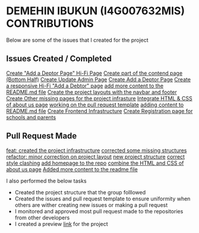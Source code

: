 # DEMEHIN IBUKUN (I4G007632MIS) CONTRIBUTIONS

Below are some of the issues that I created for the project

## Issues Created / Completed

[Create "Add a Deptor Page" Hi-Fi Page](https://github.com/zuri-training/my-debtors-team32/issues/77/)
[Create part of the contend page (Bottom Half)](https://github.com/zuri-training/my-debtors-team32/issues/21)
[Create Update Admin Page](https://github.com/zuri-training/my-debtors-team32/issues/38)
[Create Add a Deptor Page](https://github.com/zuri-training/my-debtors-team32/issues/39)
[Create a responsive Hi-Fi "Add a Debtor" page](https://github.com/zuri-training/my-debtors-team32/issues/59)
[add more content to the README.md file](https://github.com/zuri-training/my-debtors-team32/issues/7)
[Create the project layouts with the navbar and footer](https://github.com/zuri-training/my-debtors-team32/issues/57)
[Create Other missing pages for the project infrasture](https://github.com/zuri-training/my-debtors-team32/issues/27)
[Integrate HTML & CSS of about us page](https://github.com/zuri-training/my-debtors-team32/issues/24)
[working on the pull request template](https://github.com/zuri-training/my-debtors-team32/issues/9)
[adding content to README.md file](https://github.com/zuri-training/my-debtors-team32/issues/6)
[Create Frontend Infrastructure](https://github.com/zuri-training/my-debtors-team32/issues/2)
[Create Registration page for schools and parents](https://github.com/zuri-training/my-debtors-team32/issues/1)

## Pull Request Made

[feat: created the project infrastructure](https://github.com/zuri-training/my-debtors-team32/pull/4)
[corrected some missing structures](https://github.com/zuri-training/my-debtors-team32/pull/70)
[refactor: minor correction on project layout](https://github.com/zuri-training/my-debtors-team32/pull/65)
[new project structure](https://github.com/zuri-training/my-debtors-team32/pull/63)
[correct style clashing](https://github.com/zuri-training/my-debtors-team32/pull/52)
[add homepage to the repo](https://github.com/zuri-training/my-debtors-team32/pull/51)
[combine the HTML and CSS of about us page](https://github.com/zuri-training/my-debtors-team32/pull/25)
[Added more content to the readme file](https://github.com/zuri-training/my-debtors-team32/pull/17)

I also performed the below tasks

- Created the project structure that the group folllowed
- Created the issues and pull request template to ensure uniformity when others are wither creating new issues or making a pull request
- I monitored and approved most pull request made to the repositories from other developers
- I created a preview [link](https://my-debtors-team32.vercel.app/) for the project
